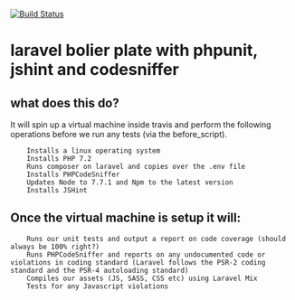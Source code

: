 [![Build Status](https://travis-ci.org/skumarsahistory/laraveltest.svg?branch=master)](https://https://travis-ci.org/skumarsahistory/laraveltest)

# laravel bolier plate with phpunit, jshint and codesniffer

## what does this do?
It will spin up a virtual machine inside travis and perform the following operations before we run any tests (via the before_script).

        Installs a linux operating system
        Installs PHP 7.2
        Runs composer on laravel and copies over the .env file
        Installs PHPCodeSniffer
        Updates Node to 7.7.1 and Npm to the latest version
        Installs JSHint
## Once the virtual machine is setup it will:

        Runs our unit tests and output a report on code coverage (should always be 100% right?)
        Runs PHPCodeSniffer and reports on any undocumented code or violations in coding standard (Laravel follows the PSR-2 coding standard and the PSR-4 autoloading standard)
        Compiles our assets (JS, SASS, CSS etc) using Laravel Mix
        Tests for any Javascript violations

